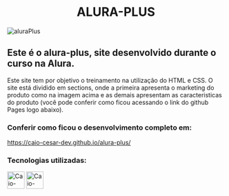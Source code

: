 <h1 align="center">ALURA-PLUS</h1>

![aluraPlus](https://github.com/Caio-Cesar-dev/alura-plus/assets/148168603/4c209e17-512e-413e-b328-fbd6a41b5cae)

## Este é o alura-plus, site desenvolvido durante o curso na Alura.
<p>Este site tem por objetivo o treinamento na utilização do HTML e CSS.
O site está dividido em sections, onde a primeira apresenta o marketing do produto como na imagem acima e as demais apresentam as caracteristicas do produto (você pode conferir como ficou acessando o link do github Pages logo abaixo).</p>

### Conferir como ficou o desenvolvimento completo em:
https://caio-cesar-dev.github.io/alura-plus/

### Tecnologias utilizadas:
<div style="display inline_block" >
  <img align="center" alt="Caio-html" heigth="30" width="40" src="https://cdn.jsdelivr.net/gh/devicons/devicon/icons/html5/html5-original-wordmark.svg" />
  <img align="center" alt="Caio-css" heigth="30" width="40" src="https://cdn.jsdelivr.net/gh/devicons/devicon/icons/css3/css3-original-wordmark.svg" />
</div>
